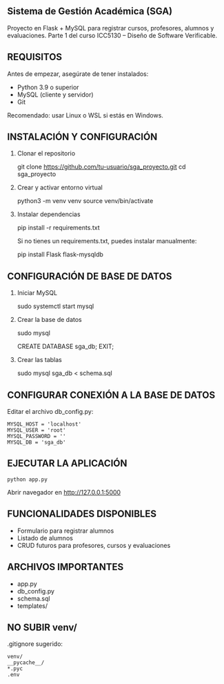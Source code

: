 Sistema de Gestión Académica (SGA)
----------------------------------

Proyecto en Flask + MySQL para registrar cursos, profesores, alumnos y evaluaciones. Parte 1 del curso ICC5130 – Diseño de Software Verificable.

REQUISITOS
----------

Antes de empezar, asegúrate de tener instalados:

- Python 3.9 o superior
- MySQL (cliente y servidor)
- Git

Recomendado: usar Linux o WSL si estás en Windows.

INSTALACIÓN Y CONFIGURACIÓN
----------------------------

1. Clonar el repositorio

    git clone https://github.com/tu-usuario/sga_proyecto.git
    cd sga_proyecto

2. Crear y activar entorno virtual

    python3 -m venv venv
    source venv/bin/activate

3. Instalar dependencias

    pip install -r requirements.txt

   Si no tienes un requirements.txt, puedes instalar manualmente:

    pip install Flask flask-mysqldb

CONFIGURACIÓN DE BASE DE DATOS
-------------------------------

1. Iniciar MySQL

    sudo systemctl start mysql

2. Crear la base de datos

    sudo mysql

    CREATE DATABASE sga_db;
    EXIT;

3. Crear las tablas

    sudo mysql sga_db < schema.sql

CONFIGURAR CONEXIÓN A LA BASE DE DATOS
--------------------------------------

Editar el archivo db_config.py:

    MYSQL_HOST = 'localhost'
    MYSQL_USER = 'root'
    MYSQL_PASSWORD = ''
    MYSQL_DB = 'sga_db'

EJECUTAR LA APLICACIÓN
-----------------------

    python app.py

Abrir navegador en http://127.0.0.1:5000

FUNCIONALIDADES DISPONIBLES
---------------------------

- Formulario para registrar alumnos
- Listado de alumnos
- CRUD futuros para profesores, cursos y evaluaciones

ARCHIVOS IMPORTANTES
--------------------

- app.py
- db_config.py
- schema.sql
- templates/

NO SUBIR venv/
--------------

.gitignore sugerido:

    venv/
    __pycache__/
    *.pyc
    .env
